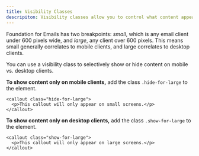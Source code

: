 ```yaml
---
title: Visibility Classes
descripiton: Visibility classes allow you to control what content appears on what kind of device.
---
```


Foundation for Emails has two breakpoints: *small*, which is any email client under 600 pixels wide, and *large*, any client over 600 pixels. This means small generally correlates to mobile clients, and large correlates to desktop clients.

You can use a visibility class to selectively show or hide content on mobile vs. desktop clients.

**To show content only on mobile clients,** add the class `.hide-for-large` to the element.

```inky
<callout class="hide-for-large">
  <p>This callout will only appear on small screens.</p>
</callout>
```

**To show content only on desktop clients,** add the class `.show-for-large` to the element.

```inky
<callout class="show-for-large">
  <p>This callout will only appear on large screens.</p>
</callout>
```
